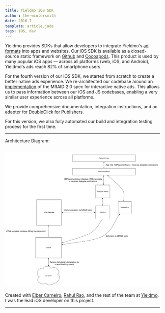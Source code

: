 ```yaml
---
title: Yieldmo iOS SDK
author: the-wintersmith
date: 2016-7
template: article.jade
tags: iOS, dev
---
```


Yieldmo provides SDKs that allow developers to integrate Yieldmo's [ad formats](https://adbuilder.yieldmo.com/) into apps and websites.  Our iOS SDK is available as a closed-source static framework on [Github](https://github.com/yieldmo/yieldmo-ios-sdk) and [Cocoapods](https://cocoapods.org/pods/YieldmoSDK).  This product is used by many popular iOS apps — across all platforms (web, iOS, and Android), Yieldmo's ads reach 82% of smartphone users.

For the fourth version of our iOS SDK, we started from scratch to create a better native ads experience.  We re-architected our codebase around an [implementation](https://github.com/nexage/sourcekit-mraid-ios) of the MRAID 2.0 spec for interactive native ads.  This allows us to pass information between our iOS and JS codebases, enabling a very similar user experience across all platforms. 

We provide comprehensive documentation, integration instructions, and an adapter for [DoubleClick for Publishers](https://www.google.com/dfp/).

For this version, we also fully automated our build and integration testing process for the first time.

---
Architecture Diagram:

![](dataflow.png)
---

Created with [Elber Carneiro](https://github.com/elberdev), [Rahul Rao](https://www.linkedin.com/in/rahul-rao-0215511a), and the rest of the team at [Yieldmo](https://yieldmo.com/).  I was the lead iOS developer on this project.

---

